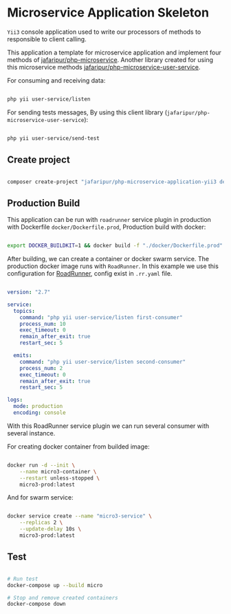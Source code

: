 # Microservice Application Skeleton

`Yii3` console application used to write our processors of methods to responsible to client calling.


This application a template for microservice application and implement four methods of [jafaripur/php-microservice](https://github.com/jafaripur/php-microservice). Another library created for using this microservice methods [jafaripur/php-microservice-user-service](https://github.com/jafaripur/php-microservice-user-service).

For consuming and receiving data:

```bash

php yii user-service/listen

```

For sending tests messages, By using this client library (`jafaripur/php-microservice-user-service`):

```bash

php yii user-service/send-test

```

## Create project

```bash

composer create-project "jafaripur/php-microservice-application-yii3 dev-master" micro3

```

## Production Build

This application can be run with `roadrunner` service plugin in production with Dockerfile `docker/Dockerfile.prod`, Production build with docker:

```bash

export DOCKER_BUILDKIT=1 && docker build -f "./docker/Dockerfile.prod" -t "micro3-prod:latest" .

```

After building, we can create a container or docker swarm service. The production docker image runs with `RoadRunner`. In this example we use this configuration for [RoadRunner](https://github.com/roadrunner-server/roadrunner), config exist in `.rr.yaml` file.

```yml

version: "2.7"

service:
  topics:
    command: "php yii user-service/listen first-consumer"
    process_num: 10
    exec_timeout: 0
    remain_after_exit: true
    restart_sec: 5

  emits:
    command: "php yii user-service/listen second-consumer"
    process_num: 2
    exec_timeout: 0
    remain_after_exit: true
    restart_sec: 5

logs:
  mode: production
  encoding: console

```

With this RoadRunner service plugin we can run several consumer with several instance.

For creating docker container from builded image:

```bash

docker run -d --init \
    --name micro3-container \
    --restart unless-stopped \
    micro3-prod:latest

```

And for swarm service:

```bash

docker service create --name "micro3-service" \
    --replicas 2 \
    --update-delay 10s \
    micro3-prod:latest

```

## Test

```bash

# Run test
docker-compose up --build micro

# Stop and remove created containers
docker-compose down

```